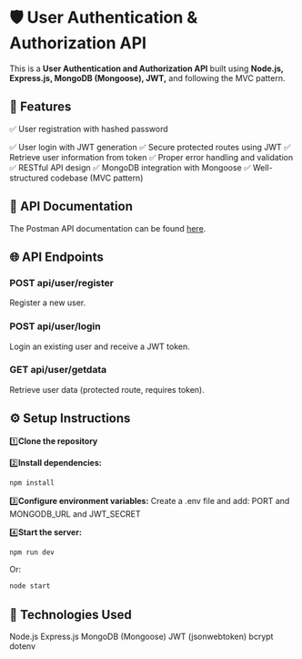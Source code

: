 # 🛡️ User Authentication & Authorization API

This is a **User Authentication and Authorization API** built using **Node.js, Express.js, MongoDB (Mongoose), JWT,** and following the MVC pattern.

## 🚀 Features

✅ User registration with hashed password

✅ User login with JWT generation
✅ Secure protected routes using JWT
✅ Retrieve user information from token
✅ Proper error handling and validation
✅ RESTful API design
✅ MongoDB integration with Mongoose
✅ Well-structured codebase (MVC pattern)

## 📖 API Documentation

The Postman API documentation can be found [here](https://documenter.getpostman.com/view/37421127/2sB2qfBzTV).

## 🌐 API Endpoints

### POST api/user/register

Register a new user.

### POST api/user/login

Login an existing user and receive a JWT token.

### GET api/user/getdata

Retrieve user data (protected route, requires token).

## ⚙️ Setup Instructions

1️⃣**Clone the repository**

2️⃣**Install dependencies:**
```bash
npm install
```
3️⃣**Configure environment variables:**
Create a .env file and add:
PORT and MONGODB_URL and JWT_SECRET

4️⃣**Start the server:**
```bash
npm run dev
```
Or:
```bash
node start
```

## 🧱 Technologies Used

Node.js
Express.js
MongoDB (Mongoose)
JWT (jsonwebtoken)
bcrypt
dotenv